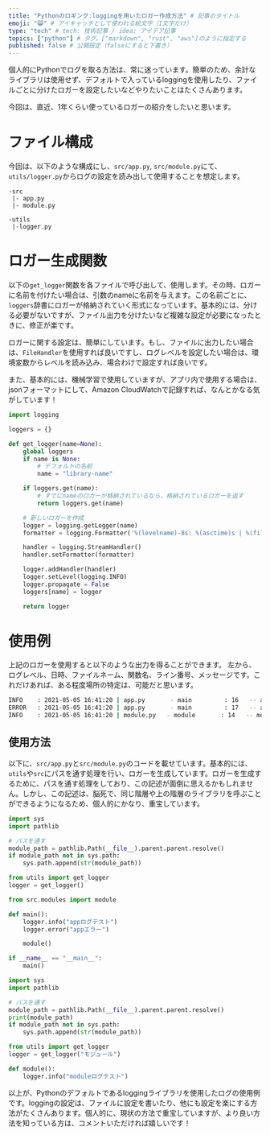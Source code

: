 ```yaml
---
title: "Pythonのロギング:loggingを用いたロガー作成方法" # 記事のタイトル
emoji: "😸" # アイキャッチとして使われる絵文字（1文字だけ）
type: "tech" # tech: 技術記事 / idea: アイデア記事
topics: ["python"] # タグ。["markdown", "rust", "aws"]のように指定する
published: false # 公開設定（falseにすると下書き）
---
```



個人的にPythonでログを取る方法は、常に迷っています。簡単のため、余計なライブラリは使用せず、デフォルトで入っているloggingを使用したり、ファイルごとに分けたロガーを設定したいなどやりたいことはたくさんあります。

今回は、直近、1年くらい使っているロガーの紹介をしたいと思います。

# ファイル構成

今回は、以下のような構成にし、```src/app.py```, ```src/module.py```にて、```utils/logger.py```からログの設定を読み出して使用することを想定します。

```
-src
 |- app.py
 |- module.py

-utils
 |-logger.py

```

# ロガー生成関数

以下の```get_logger```関数を各ファイルで呼び出して、使用します。その時、ロガーに名前を付けたい場合は、引数のnameに名前を与えます。この名前ごとに、```loggers```辞書にロガーが格納されていく形式になっています。基本的には、分ける必要がないですが、ファイル出力を分けたいなど複雑な設定が必要になったときに、修正が楽です。

ロガーに関する設定は、簡単にしています。もし、ファイルに出力したい場合は、```FileHandler```を使用すれば良いですし、ログレベルを設定したい場合は、環境変数からレベルを読み込み、場合わけで設定すれば良いです。

また、基本的には、機械学習で使用していますが、アプリ内で使用する場合は、jsonフォーマットにして、Amazon CloudWatchで記録すれば、なんとかなる気がしています！

```python:utils/logger.py
import logging

loggers = {}

def get_logger(name=None):
    global loggers
    if name is None:
        # デフォルトの名前
        name = "library-name"

    if loggers.get(name):
        # すでにnameのロガーが格納されているなら、格納されているロガーを返す
        return loggers.get(name)

    # 新しいロガーを作成
    logger = logging.getLogger(name)
    formatter = logging.Formatter('%(levelname)-8s: %(asctime)s | %(filename)-12s - %(funcName)-12s : %(lineno)-4s -- %(message)s', datefmt='%Y-%m-%d %H:%M:%S')

    handler = logging.StreamHandler()
    handler.setFormatter(formatter)

    logger.addHandler(handler)
    logger.setLevel(logging.INFO)
    logger.propagate = False
    loggers[name] = logger

    return logger
```

# 使用例

上記のロガーを使用すると以下のような出力を得ることができます。
左から、ログレベル、日時、ファイルネーム、関数名、ライン番号、メッセージです。これだけあれば、ある程度場所の特定は、可能だと思います。

```bash
INFO    : 2021-05-05 16:41:20 | app.py       - main         : 16   -- appログテスト
ERROR   : 2021-05-05 16:41:20 | app.py       - main         : 17   -- appエラー
INFO    : 2021-05-05 16:41:20 | module.py   - module       : 14   -- moduleログテスト
```

## 使用方法

以下に、```src/app.py```と```src/module.py```のコードを載せています。基本的には、```utils```や```src```にパスを通す処理を行い、ロガーを生成しています。ロガーを生成するために、パスを通す処理をしており、この記述が面倒に思えるかもしれません。しかし、この記述は、脳死で、同じ階層や上の階層のライブラリを呼ぶことができるようになるため、個人的にかなり、重宝しています。

```python:src/app.py
import sys
import pathlib

# パスを通す
module_path = pathlib.Path(__file__).parent.parent.resolve()
if module_path not in sys.path:
    sys.path.append(str(module_path))

from utils import get_logger
logger = get_logger()

from src.modules import module

def main():
    logger.info("appログテスト")
    logger.error("appエラー")

    module()

if __name__ == "__main__":
    main()
```

```python:src/module.py
import sys
import pathlib

# パスを通す
module_path = pathlib.Path(__file__).parent.parent.resolve()
print(module_path)
if module_path not in sys.path:
    sys.path.append(str(module_path))

from utils import get_logger
logger = get_logger("モジュール")

def module():
    logger.info("moduleログテスト")
```

以上が、Pythonのデフォルトであるloggingライブラリを使用したログの使用例です。loggingの設定は、ファイルに設定を書いたり、他にも設定を楽にする方法がたくさんあります。個人的に、現状の方法で重宝していますが、より良い方法を知っている方は、コメントいただければ嬉しいです！

